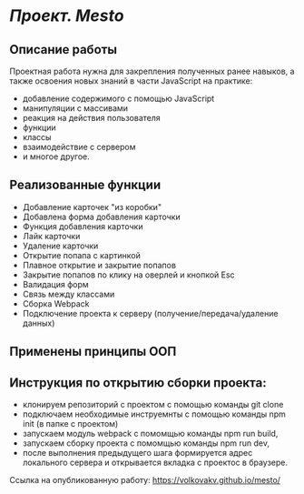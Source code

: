 # *Проект. Mesto*

## Описание работы
Проектная работа нужна для закрепления полученных ранее навыков, а также освоения новых знаний в части JavaScript на практике:
* добавление содержимого с помощью JavaScript
* манипуляции с массивами
* реакция на действия пользователя
* функции
* классы
* взаимодействие с сервером
* и многое другое.

## Реализованные функции
* Добавление карточек "из коробки"
* Добавлена форма добавления карточки
* Функция добавления карточки
* Лайк карточки
* Удаление карточки
* Открытие попапа с картинкой
* Плавное открытие и закрытие попапов
* Закрытие попапов по клику на оверлей и кнопкой Esc
* Валидация форм
* Связь между классами
* Сборка Webpack
* Подключение проекта к серверу (получение/передача/удаление данных)

## Применены принципы ООП

## Инструкция по открытию сборки проекта:
* клонируем репозиторий с проектом с помощью команды git clone
* подключаем необходимые инструемнты с помощью команды npm init (в папке с проектом)
* запускаем модуль webpack с помомщью команды npm run build, 
* запускаем сборку проекта с помомщью команды npm run dev, 
* после выполнения предыдущего шага формируется адрес локального сервера и открывается вкладка с проектос в браузере.

Ссылка на опубликованную работу: https://volkovakv.github.io/mesto/
